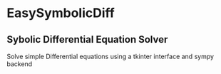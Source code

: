 # EasySymbolicDiff
## Sybolic Differential Equation Solver

Solve simple Differential equations using a tkinter interface and sympy backend
